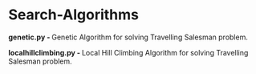# Search-Algorithms

<b>genetic.py - </b> Genetic Algorithm for solving Travelling Salesman problem.

<b>localhillclimbing.py - </b> Local Hill Climbing Algorithm for solving Travelling Salesman problem.
